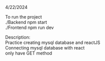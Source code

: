 4/22/2024 <br />

To run the project   <br />
./Backend     npm start   <br />
./Frontend    npm run dev   <br />


Description:  <br />
Practice creating mysql database and reactJS  <br />
Connecting mysql database with react  <br />
only have GET method   <br />


